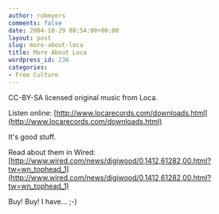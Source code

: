 ```yaml
---
author: robmyers
comments: false
date: 2004-10-29 08:54:00+00:00
layout: post
slug: more-about-loca
title: More About Loca
wordpress_id: 236
categories:
- Free Culture
---
```


CC-BY-SA licensed original music from Loca.  
  
Listen online: [http://www.locarecords.com/downloads.html](http://www.locarecords.com/downloads.html)   
  
It's good stuff.   
  
Read about them in Wired: [http://www.wired.com/news/digiwood/0,1412,61282,00.html?tw=wn_tophead_1](http://www.wired.com/news/digiwood/0,1412,61282,00.html?tw=wn_tophead_1)  
  
Buy! Buy! I have... ;-)

  


